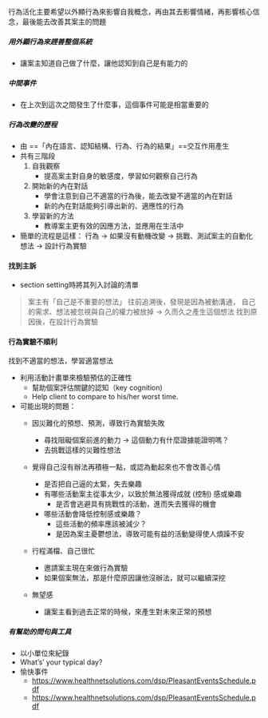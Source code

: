 行為活化主要希望以外顯行為來影響自我概念，再由其去影響情緒，再影響核心信念，最後能去改善其案主的問題
##### 用外顯行為來趕善整個系統
- 讓案主知道自己做了什麼，讓他認知到自己是有能力的
##### 中間事件
- 在上次到這次之間發生了什麼事，這個事件可能是相當重要的

##### 行為改變的歷程
- 由 ==「內在語言、認知結構、行為、行為的結果」==交互作用產生
- 共有三階段
	1. 自我觀察
		- 提高案主對自身的敏感度，學習如何觀察自己行為
	2. 開始新的內在對話
		- 學會注意到自己不適當的行為後，能去改變不適當的內在對話
		- 新的內在對話能夠引導出新的、適應性的行為
	3. 學習新的方法
		- 教導案主更有效的因應方法，並應用在生活中
- 簡單的流程是這樣：
	行為 -> 如果沒有動機改變 -> 挑戰、測試案主的自動化想法 -> 設計行為實驗
	


#### 找到主訴
- section setting時將其列入討論的清單
> 案主有「自己是不重要的想法」
> 往前追溯後，發現是因為被動溝通，
> 自己的需求、想法被忽視與自己的權力被放掉 -> 久而久之產生這個想法
> 找到原因後，在設計行為實驗
		
#### 行為實驗不順利
找到不適當的想法，學習適當想法
- 利用活動計畫單來檢驗預估的正確性
	- 幫助個案評估關鍵的認知（key cognition)
	- Help client to compare to his/her worst time.
- 可能出現的問題：
	- 因災難化的預想、預測，導致行為實驗失敗
		- 尋找阻礙個案前進的動力
		-> 這個動力有什麼證據能證明嗎？
		- 去挑戰這樣的災難性想法

	- 覺得自己沒有辦法再積極一點，或認為動起來也不會改善心情
		-  是否把自己逼的太緊，失去樂趣 
		-  有哪些活動案主從事太少，以致於無法獲得成就 (控制) 感或樂趣
			-  是否會逃避具有挑戰性的活動，進而失去獲得的機會
		-  哪些活動會降低控制感或樂趣？
			-  這些活動的頻率應該被減少？
			-  是因為案主憂鬱想法，導致可能有益的活動變得使人煩躁不安
	- 行程滿檔、自己很忙
		- 邀請案主現在來做行為實驗
		- 如果個案無法，那是什麼原因讓他沒辦法，就可以繼續深挖
	- 無望感
		- 讓案主看到過去正常的時候，來產生對未來正常的預想




##### 有幫助的問句與工具
- 以小單位來紀錄
- What’s’ your typical day?
- 愉快事件
	- https://www.healthnetsolutions.com/dsp/PleasantEventsSchedule.pdf
	- https://www.healthnetsolutions.com/dsp/PleasantEventsSchedule.pdf

